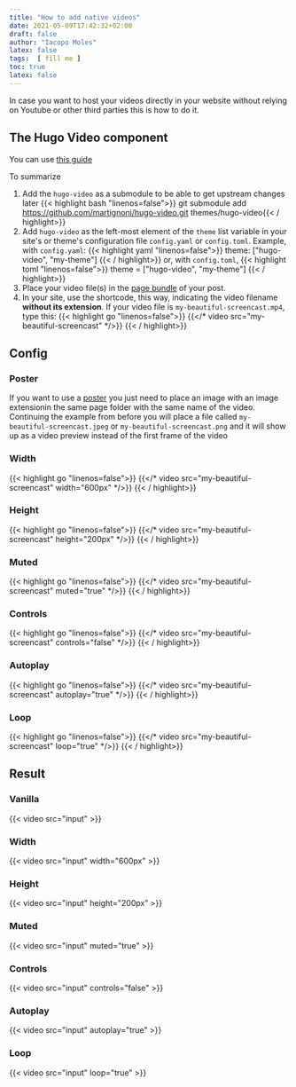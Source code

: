 ```yaml
---
title: "How to add native videos"
date: 2021-05-09T17:42:32+02:00
draft: false
author: "Iacopo Moles"
latex: false
tags:  [ fill me ]
toc: true
latex: false
---
```


In case you want to host your videos directly in your website without relying on Youtube or other third parties this is how to do it.

<!--more-->

## The Hugo Video component

You can use [this guide](https://github.com/martignoni/hugo-video)

To summarize

1. Add the `hugo-video` as a submodule to be able to get upstream changes later
   {{< highlight bash "linenos=false">}} git submodule add https://github.com/martignoni/hugo-video.git themes/hugo-video{{< / highlight>}}
2. Add `hugo-video` as the left-most element of the `theme` list variable in your site's or theme's configuration file `config.yaml` or `config.toml`. Example, with `config.yaml`:
    {{< highlight yaml "linenos=false">}} theme: ["hugo-video", "my-theme"] {{< / highlight>}}
    or, with `config.toml`,
    {{< highlight toml "linenos=false">}} theme = ["hugo-video", "my-theme"] {{< / highlight>}}
3. Place your video file(s) in the [page bundle](https://gohugo.io/content-management/page-bundles/) of your post.
4. In your site, use the shortcode, this way, indicating the video filename __without its extension__. If your video file is `my-beautiful-screencast.mp4`, type this:
    {{< highlight go "linenos=false">}} {{</*  video src="my-beautiful-screencast" */>}} {{< / highlight>}}
   

## Config

### Poster

If you want to use a [poster](https://www.w3schools.com/TAgs/att_video_poster.asp) you just need to place an image with an image extensionin the same page folder with the same name of the video. Continuing the example from before you will place a file called `my-beautiful-screencast.jpeg` or `my-beautiful-screencast.png` and it will show up as a video preview instead of the first frame of the video


### Width

 {{< highlight go "linenos=false">}} {{</*  video src="my-beautiful-screencast" width="600px" */>}} {{< / highlight>}}

### Height

 {{< highlight go "linenos=false">}} {{</*  video src="my-beautiful-screencast" height="200px" */>}} {{< / highlight>}}


### Muted

 {{< highlight go "linenos=false">}} {{</*  video src="my-beautiful-screencast" muted="true" */>}} {{< / highlight>}}


### Controls

 {{< highlight go "linenos=false">}} {{</*  video src="my-beautiful-screencast" controls="false" */>}} {{< / highlight>}}


### Autoplay

 {{< highlight go "linenos=false">}} {{</*  video src="my-beautiful-screencast" autoplay="true" */>}} {{< / highlight>}}

### Loop

 {{< highlight go "linenos=false">}} {{</*  video src="my-beautiful-screencast" loop="true" */>}} {{< / highlight>}}

## Result

### Vanilla

{{< video src="input" >}}

### Width

{{<  video src="input" width="600px" >}} 

### Height

{{<  video src="input" height="200px" >}} 

### Muted

{{<  video src="input" muted="true" >}} 

### Controls

{{<  video src="input" controls="false" >}} 

### Autoplay

{{<  video src="input" autoplay="true" >}} 

### Loop

{{<  video src="input" loop="true" >}} 
